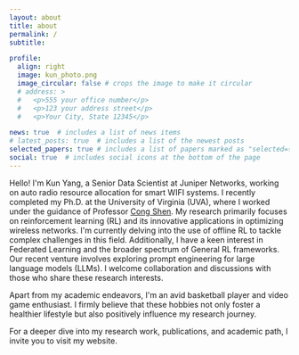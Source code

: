 ```yaml
---
layout: about
title: about
permalink: /
subtitle:

profile:
  align: right
  image: kun_photo.png
  image_circular: false # crops the image to make it circular
  # address: >
  #   <p>555 your office number</p>
  #   <p>123 your address street</p>
  #   <p>Your City, State 12345</p>

news: true  # includes a list of news items
# latest_posts: true  # includes a list of the newest posts
selected_papers: true # includes a list of papers marked as "selected={true}"
social: true  # includes social icons at the bottom of the page
---
```


Hello! I'm Kun Yang, a Senior Data Scientist at Juniper Networks, working on auto radio resource allocation for smart WIFI systems. I recently completed my Ph.D. at the University of Virginia (UVA), where I worked under the guidance of Professor [Cong Shen](https://engineering.virginia.edu/faculty/cong-shen). My research primarily focuses on reinforcement learning (RL) and its innovative applications in optimizing wireless networks. I'm currently delving into the use of offline RL to tackle complex challenges in this field. Additionally, I have a keen interest in Federated Learning and the broader spectrum of General RL frameworks. Our recent venture involves exploring prompt engineering for large language models (LLMs). I welcome collaboration and discussions with those who share these research interests.

Apart from my academic endeavors, I'm an avid basketball player and video game enthusiast. I firmly believe that these hobbies not only foster a healthier lifestyle but also positively influence my research journey.

For a deeper dive into my research work, publications, and academic path, I invite you to visit my website.




